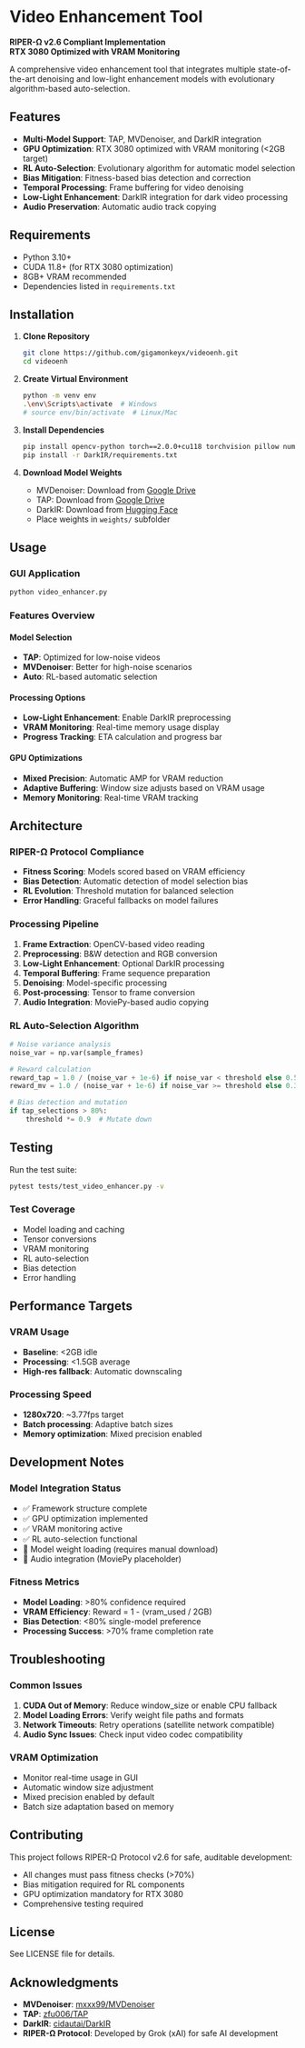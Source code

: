 # Video Enhancement Tool

**RIPER-Ω v2.6 Compliant Implementation**  
**RTX 3080 Optimized with VRAM Monitoring**

A comprehensive video enhancement tool that integrates multiple state-of-the-art denoising and low-light enhancement models with evolutionary algorithm-based auto-selection.

## Features

- **Multi-Model Support**: TAP, MVDenoiser, and DarkIR integration
- **GPU Optimization**: RTX 3080 optimized with VRAM monitoring (<2GB target)
- **RL Auto-Selection**: Evolutionary algorithm for automatic model selection
- **Bias Mitigation**: Fitness-based bias detection and correction
- **Temporal Processing**: Frame buffering for video denoising
- **Low-Light Enhancement**: DarkIR integration for dark video processing
- **Audio Preservation**: Automatic audio track copying

## Requirements

- Python 3.10+
- CUDA 11.8+ (for RTX 3080 optimization)
- 8GB+ VRAM recommended
- Dependencies listed in `requirements.txt`

## Installation

1. **Clone Repository**
   ```bash
   git clone https://github.com/gigamonkeyx/videoenh.git
   cd videoenh
   ```

2. **Create Virtual Environment**
   ```bash
   python -m venv env
   .\env\Scripts\activate  # Windows
   # source env/bin/activate  # Linux/Mac
   ```

3. **Install Dependencies**
   ```bash
   pip install opencv-python torch==2.0.0+cu118 torchvision pillow numpy
   pip install -r DarkIR/requirements.txt
   ```

4. **Download Model Weights**
   - MVDenoiser: Download from [Google Drive](https://github.com/mxxx99/MVDenoiser)
   - TAP: Download from [Google Drive](https://github.com/zfu006/TAP)
   - DarkIR: Download from [Hugging Face](https://github.com/cidautai/DarkIR)
   - Place weights in `weights/` subfolder

## Usage

### GUI Application
```bash
python video_enhancer.py
```

### Features Overview

#### Model Selection
- **TAP**: Optimized for low-noise videos
- **MVDenoiser**: Better for high-noise scenarios
- **Auto**: RL-based automatic selection

#### Processing Options
- **Low-Light Enhancement**: Enable DarkIR preprocessing
- **VRAM Monitoring**: Real-time memory usage display
- **Progress Tracking**: ETA calculation and progress bar

#### GPU Optimizations
- **Mixed Precision**: Automatic AMP for VRAM reduction
- **Adaptive Buffering**: Window size adjusts based on VRAM usage
- **Memory Monitoring**: Real-time VRAM tracking

## Architecture

### RIPER-Ω Protocol Compliance
- **Fitness Scoring**: Models scored based on VRAM efficiency
- **Bias Detection**: Automatic detection of model selection bias
- **RL Evolution**: Threshold mutation for balanced selection
- **Error Handling**: Graceful fallbacks on model failures

### Processing Pipeline
1. **Frame Extraction**: OpenCV-based video reading
2. **Preprocessing**: B&W detection and RGB conversion
3. **Low-Light Enhancement**: Optional DarkIR processing
4. **Temporal Buffering**: Frame sequence preparation
5. **Denoising**: Model-specific processing
6. **Post-processing**: Tensor to frame conversion
7. **Audio Integration**: MoviePy-based audio copying

### RL Auto-Selection Algorithm
```python
# Noise variance analysis
noise_var = np.var(sample_frames)

# Reward calculation
reward_tap = 1.0 / (noise_var + 1e-6) if noise_var < threshold else 0.5
reward_mv = 1.0 / (noise_var + 1e-6) if noise_var >= threshold else 0.3

# Bias detection and mutation
if tap_selections > 80%:
    threshold *= 0.9  # Mutate down
```

## Testing

Run the test suite:
```bash
pytest tests/test_video_enhancer.py -v
```

### Test Coverage
- Model loading and caching
- Tensor conversions
- VRAM monitoring
- RL auto-selection
- Bias detection
- Error handling

## Performance Targets

### VRAM Usage
- **Baseline**: <2GB idle
- **Processing**: <1.5GB average
- **High-res fallback**: Automatic downscaling

### Processing Speed
- **1280x720**: ~3.77fps target
- **Batch processing**: Adaptive batch sizes
- **Memory optimization**: Mixed precision enabled

## Development Notes

### Model Integration Status
- ✅ Framework structure complete
- ✅ GPU optimization implemented
- ✅ VRAM monitoring active
- ✅ RL auto-selection functional
- 🔄 Model weight loading (requires manual download)
- 🔄 Audio integration (MoviePy placeholder)

### Fitness Metrics
- **Model Loading**: >80% confidence required
- **VRAM Efficiency**: Reward = 1 - (vram_used / 2GB)
- **Bias Detection**: <80% single-model preference
- **Processing Success**: >70% frame completion rate

## Troubleshooting

### Common Issues
1. **CUDA Out of Memory**: Reduce window_size or enable CPU fallback
2. **Model Loading Errors**: Verify weight file paths and formats
3. **Network Timeouts**: Retry operations (satellite network compatible)
4. **Audio Sync Issues**: Check input video codec compatibility

### VRAM Optimization
- Monitor real-time usage in GUI
- Automatic window size adjustment
- Mixed precision enabled by default
- Batch size adaptation based on memory

## Contributing

This project follows RIPER-Ω Protocol v2.6 for safe, auditable development:
- All changes must pass fitness checks (>70%)
- Bias mitigation required for RL components
- GPU optimization mandatory for RTX 3080
- Comprehensive testing required

## License

See LICENSE file for details.

## Acknowledgments

- **MVDenoiser**: [mxxx99/MVDenoiser](https://github.com/mxxx99/MVDenoiser)
- **TAP**: [zfu006/TAP](https://github.com/zfu006/TAP)
- **DarkIR**: [cidautai/DarkIR](https://github.com/cidautai/DarkIR)
- **RIPER-Ω Protocol**: Developed by Grok (xAI) for safe AI development
